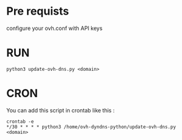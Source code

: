 
# Pre requists

configure your ovh.conf with API keys

# RUN
```
python3 update-ovh-dns.py <domain>
```

# CRON
You can add this script in crontab like this :
```
crontab -e
*/30 * * * * python3 /home/ovh-dyndns-python/update-ovh-dns.py <domain>
```
